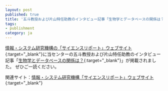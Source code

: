 ```yaml
---
layout: post
published: true
title: '五斗教授および片山特任助教のインタビュー記事「生物学とデータベースの関係は？」公開のお知らせ'
tags:
- publishment
category: ja
---
```


[情報・システム研究機構の「サイエンスリポート」ウェブサイト](https://sr.rois.ac.jp/index.html){:target="_blank"}に当センターの五斗教授および片山特任助教のインタビュー記事「[生物学とデータベースの関係は？](https://sr.rois.ac.jp/article/sr/010.html){:target="_blank"}」が掲載されました。
ぜひご一読ください。

関連サイト：[情報・システム研究機構「サイエンスリポート」ウェブサイト](https://sr.rois.ac.jp/index.html){:target="_blank"}